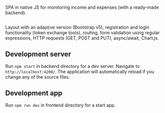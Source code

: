 SPA in native JS for monitoring income and expenses (with a ready-made backend). 
##
Layout with an adaptive version (Bootstrap v5), registration and login functionality (token exchange tools), routing, form validation using regular expressions, HTTP requests (GET, POST and PUT), async/await, Chart.js.

## Development server

Run `npm start` in backend directory for a dev server. Navigate to `http://localhost:4200/`. The application will automatically reload if you change any of the source files.

## Development app

Run `npm run dev` in frontend directory for a start app.
